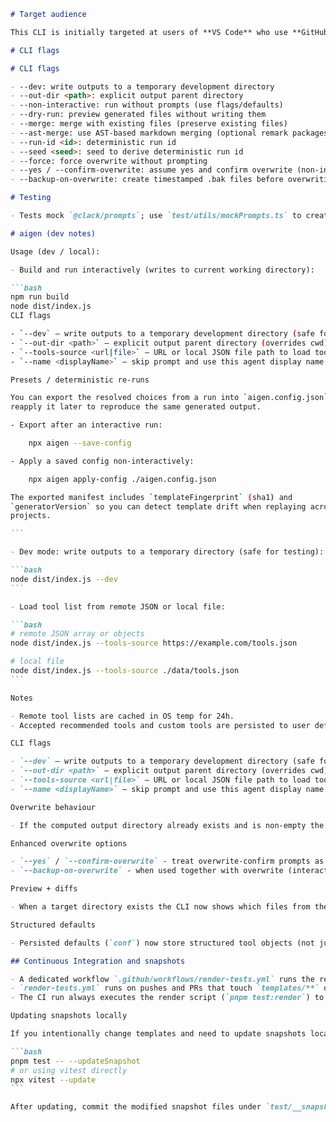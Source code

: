 ````markdown
# Target audience

This CLI is initially targeted at users of **VS Code** who use **GitHub Copilot / Copilot Agents**; the first release focuses on generating VS Code task and Copilot-friendly artifacts.

# CLI flags

# CLI flags

- --dev: write outputs to a temporary development directory
- --out-dir <path>: explicit output parent directory
- --non-interactive: run without prompts (use flags/defaults)
- --dry-run: preview generated files without writing them
- --merge: merge with existing files (preserve existing files)
- --ast-merge: use AST-based markdown merging (optional remark packages)
- --run-id <id>: deterministic run id
- --seed <seed>: seed to derive deterministic run id
- --force: force overwrite without prompting
- --yes / --confirm-overwrite: assume yes and confirm overwrite (non-interactive)
- --backup-on-overwrite: create timestamped .bak files before overwriting when used with overwrite

# Testing

- Tests mock `@clack/prompts`; use `test/utils/mockPrompts.ts` to create consistent mocks for tests.

# aigen (dev notes)

Usage (dev / local):

- Build and run interactively (writes to current working directory):

```bash
npm run build
node dist/index.js
CLI flags

- `--dev` — write outputs to a temporary development directory (safe for testing).
- `--out-dir <path>` — explicit output parent directory (overrides cwd).
- `--tools-source <url|file>` — URL or local JSON file path to load tool choices from.
- `--name <displayName>` — skip prompt and use this agent display name.

Presets / deterministic re-runs

You can export the resolved choices from a run into `aigen.config.json` and
reapply it later to reproduce the same generated output.

- Export after an interactive run:

	npx aigen --save-config

- Apply a saved config non-interactively:

	npx aigen apply-config ./aigen.config.json

The exported manifest includes `templateFingerprint` (sha1) and
`generatorVersion` so you can detect template drift when replaying across
projects.

```

- Dev mode: write outputs to a temporary directory (safe for testing):

```bash
node dist/index.js --dev
```

- Load tool list from remote JSON or local file:

```bash
# remote JSON array or objects
node dist/index.js --tools-source https://example.com/tools.json

# local file
node dist/index.js --tools-source ./data/tools.json
```

Notes

- Remote tool lists are cached in OS temp for 24h.
- Accepted recommended tools and custom tools are persisted to user defaults (via `conf`).

CLI flags

- `--dev` — write outputs to a temporary development directory (safe for testing).
- `--out-dir <path>` — explicit output parent directory (overrides cwd).
- `--tools-source <url|file>` — URL or local JSON file path to load tool choices from.
- `--name <displayName>` — skip prompt and use this agent display name.

Overwrite behaviour

- If the computed output directory already exists and is non-empty the CLI will prompt to either overwrite, choose a different parent output directory, or abort. This prevents accidental data loss. In scripts you can avoid the prompt by pre-creating an empty target directory, or by running the CLI with `--out-dir` pointed to an empty location.

Enhanced overwrite options

- `--yes` / `--confirm-overwrite` - treat overwrite-confirm prompts as accepted (useful in CI/automation).
- `--backup-on-overwrite` - when used together with overwrite (interactive Yes or `--force`/`--yes`), create timestamped `.bak` backups of files before overwriting them.

Preview + diffs

- When a target directory exists the CLI now shows which files from the generated templates would be overwritten. For `config/*.json` files it also shows a summarized merged diff based on the configured merge strategy to help you confirm changes safely.

Structured defaults

- Persisted defaults (`conf`) now store structured tool objects (not just names). This preserves metadata such as `hint` and `recommends` so subsequent runs can show richer autocomplete and recommendations.

## Continuous Integration and snapshots

- A dedicated workflow `.github/workflows/render-tests.yml` runs the render script and snapshot assertions.
- `render-tests.yml` runs on pushes and PRs that touch `templates/**` or `schemas/**`, and can be manually dispatched.
- The CI run always executes the render script (`pnpm test:render`) to verify templates render cleanly; snapshot assertions are only executed when template or schema files changed.

Updating snapshots locally

If you intentionally change templates and need to update snapshots locally run:

```bash
pnpm test -- --updateSnapshot
# or using vitest directly
npx vitest --update
```

After updating, commit the modified snapshot files under `test/__snapshots__` so CI can compare them deterministically.
````
